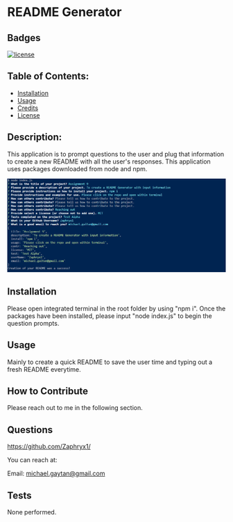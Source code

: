 # README Generator


## Badges

[![license](https://img.shields.io/badge/License-NONE-red.svg)](https://img.shields.io)


## Table of Contents:

-   [Installation](#installation)
-   [Usage](#usage)
-   [Credits](#credits)
-   [License](#license)

## Description:

This application is to prompt questions to the user and plug that information to create a new README with all the user's responses. This application uses packages downloaded from node and npm.


![App Screenshot](./img/ss.png)




## Installation

Please open integrated terminal in the root folder by using "npm i". Once the packages have been installed, please input "node index.js" to begin the question prompts.


## Usage
Mainly to create a quick README to save the user time and typing out a fresh README everytime.

## How to Contribute

Please reach out to me in the following section.

## Questions

https://github.com/Zaphryx1/

You can reach at:

Email: michael.gaytan@gmail.com


## Tests
None performed.

    


